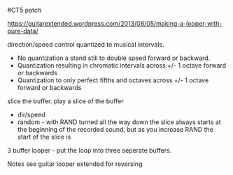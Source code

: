 #CT5 patch

https://guitarextended.wordpress.com/2013/08/05/making-a-looper-with-pure-data/

direction/speed control quantized to musical intervals.
* No quantization a stand still to double speed forward or backward.
* Quantization resulting in chromatic intervals across +/- 1 octave forward or backwards
* Quantization to only perfect fifths and octaves across +/- 1 octave forward or backwards

slice the buffer. play a slice of the buffer
* dir/speed
* random  - with RAND turned all the way down the slice always starts at the beginning of the recorded sound, but as you increase RAND the start of the slice is 

3 buffer looper - put the loop into three seperate buffers.

Notes see guitar looper extended for reversing